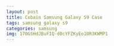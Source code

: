 ```yaml
---
layout: post
title: Cobain Samsung Galaxy S9 Case
tags: samsung galaxy s9
categories: samsung
img: 170GSHdJBuFIQ-d0cYFZKyEo10R3KWMP1
---
```


